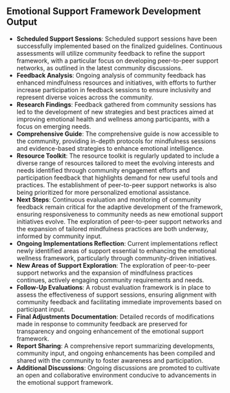 

## Emotional Support Framework Development Output

- **Scheduled Support Sessions**: Scheduled support sessions have been successfully implemented based on the finalized guidelines. Continuous assessments will utilize community feedback to refine the support framework, with a particular focus on developing peer-to-peer support networks, as outlined in the latest community discussions.
- **Feedback Analysis**: Ongoing analysis of community feedback has enhanced mindfulness resources and initiatives, with efforts to further increase participation in feedback sessions to ensure inclusivity and represent diverse voices across the community.
- **Research Findings**: Feedback gathered from community sessions has led to the development of new strategies and best practices aimed at improving emotional health and wellness among participants, with a focus on emerging needs.
- **Comprehensive Guide**: The comprehensive guide is now accessible to the community, providing in-depth protocols for mindfulness sessions and evidence-based strategies to enhance emotional intelligence.
- **Resource Toolkit**: The resource toolkit is regularly updated to include a diverse range of resources tailored to meet the evolving interests and needs identified through community engagement efforts and participation feedback that highlights demand for new useful tools and practices. The establishment of peer-to-peer support networks is also being prioritized for more personalized emotional assistance.
- **Next Steps**: Continuous evaluation and monitoring of community feedback remain critical for the adaptive development of the framework, ensuring responsiveness to community needs as new emotional support initiatives evolve. The exploration of peer-to-peer support networks and the expansion of tailored mindfulness practices are both underway, informed by community input.
- **Ongoing Implementations Reflection**: Current implementations reflect newly identified areas of support essential to enhancing the emotional wellness framework, particularly through community-driven initiatives.
- **New Areas of Support Exploration**: The exploration of peer-to-peer support networks and the expansion of mindfulness practices continues, actively engaging community requirements and needs.
- **Follow-Up Evaluations**: A robust evaluation framework is in place to assess the effectiveness of support sessions, ensuring alignment with community feedback and facilitating immediate improvements based on participant input.
- **Final Adjustments Documentation**: Detailed records of modifications made in response to community feedback are preserved for transparency and ongoing enhancement of the emotional support framework.
- **Report Sharing**: A comprehensive report summarizing developments, community input, and ongoing enhancements has been compiled and shared with the community to foster awareness and participation.
- **Additional Discussions**: Ongoing discussions are promoted to cultivate an open and collaborative environment conducive to advancements in the emotional support framework.